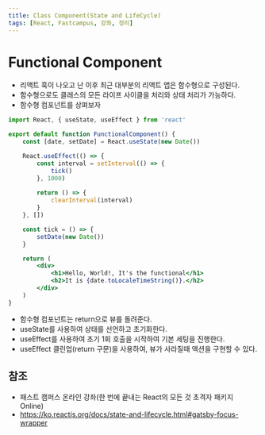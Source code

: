 ```yaml
---
title: Class Component(State and LifeCycle)
tags: [React, Fastcampus, 강좌, 정리]
---
```


# Functional Component
- 리액트 훅이 나오고 난 이후 최근 대부분의 리액트 앱은 함수형으로 구성된다.
- 함수형으로도 클래스의 모든 라이프 사이클을 처리와 상태 처리가 가능하다.
- 함수형 컴포넌트를 상펴보자

```jsx
import React, { useState, useEffect } from 'react'

export default function FunctionalComponent() {
    const [date, setDate] = React.useState(new Date())

    React.useEffect(() => {
        const interval = setInterval(() => {
            tick()
        }, 1000)
        
        return () => {
            clearInterval(interval)
        }
    }, [])

    const tick = () => {
        setDate(new Date())
    }

    return (
        <div>
            <h1>Hello, World!, It's the functional</h1>
            <h2>It is {date.toLocaleTimeString()}.</h2>
        </div>
    )
}
```
- 함수형 컴포넌트는 return으로 뷰를 돌려준다.
- useState를 사용하여 상태를 선언하고 초기화한다.
- useEffect를 사용하여 초기 1회 호출을 시작하여 기본 세팅을 진행한다.
- useEffect 클린업(return 구문)을 사용하여, 뷰가 사라질때 액션을 구현할 수 있다.


## 참조

- 패스트 캠퍼스 온라인 강좌(한 번에 끝내는 React의 모든 것 초격자 패키지 Online)
- https://ko.reactjs.org/docs/state-and-lifecycle.html#gatsby-focus-wrapper